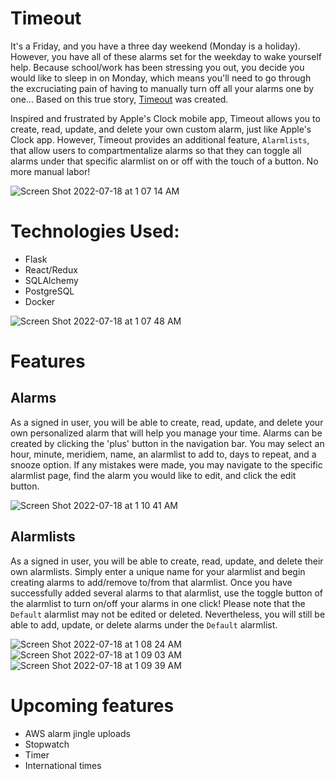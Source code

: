 # Timeout
It's a Friday, and you have a three day weekend (Monday is a holiday). However, you have all of these alarms set for the weekday to wake yourself help. Because school/work has been stressing you out, you decide you would like to sleep in on Monday, which means you'll need to go through the excruciating pain of having to manually turn off all your alarms one by one... Based on this true story, [Timeout](https://app-timeout.herokuapp.com/) was created.

Inspired and frustrated by Apple's Clock mobile app, Timeout allows you to create, read, update, and delete your own custom alarm, just like Apple's Clock app. However, Timeout provides an additional feature, `Alarmlists`, that allow users to compartmentalize alarms so that they can toggle all alarms under that specific alarmlist on or off with the touch of a button. No more manual labor!

![Screen Shot 2022-07-18 at 1 07 14 AM](https://user-images.githubusercontent.com/78316838/179451463-9d4e5fba-3d79-4934-b9f3-be663bec8d9b.png)

# Technologies Used:
* Flask
* React/Redux
* SQLAlchemy
* PostgreSQL
* Docker

![Screen Shot 2022-07-18 at 1 07 48 AM](https://user-images.githubusercontent.com/78316838/179451478-f14c4279-8155-4b44-8ccd-5c28fb10aa13.png)

# Features
## Alarms
As a signed in user, you will be able to create, read, update, and delete your own personalized alarm that will help you manage your time. Alarms can be created by clicking the 'plus' button in the navigation bar. You may select an hour, minute, meridiem, name, an alarmlist to add to, days to repeat, and a snooze option. If any mistakes were made, you may navigate to the specific alarmlist page, find the alarm you would like to edit, and click the edit button.

![Screen Shot 2022-07-18 at 1 10 41 AM](https://user-images.githubusercontent.com/78316838/179451500-302568d1-d16a-48e5-a7a6-6d5096e0d8cd.png)

## Alarmlists
As a signed in user, you will be able to create, read, update, and delete their own alarmlists. Simply enter a unique name for your alarmlist and begin creating alarms to add/remove to/from that alarmlist. Once you have successfully added several alarms to that alarmlist, use the toggle button of the alarmlist to turn on/off your alarms in one click! Please note that the `Default` alarmlist may not be edited or deleted. Nevertheless, you will still be able to add, update, or delete alarms under the `Default` alarmlist.

![Screen Shot 2022-07-18 at 1 08 24 AM](https://user-images.githubusercontent.com/78316838/179451512-07ef73da-b4b2-4112-87e5-01b13e7d5c08.png)
![Screen Shot 2022-07-18 at 1 09 03 AM](https://user-images.githubusercontent.com/78316838/179451527-dc60ca48-e5ba-4c2f-a15d-49fcf3b709bd.png)
![Screen Shot 2022-07-18 at 1 09 39 AM](https://user-images.githubusercontent.com/78316838/179451530-0679352b-8362-48ce-88d7-6cf288f926b5.png)

# Upcoming features
* AWS alarm jingle uploads
* Stopwatch
* Timer
* International times
